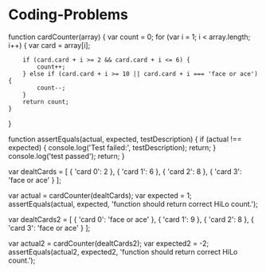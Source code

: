# Coding-Problems
function cardCounter(array) {
    var count = 0;
    for (var i = 1; i < array.length; i++) {
        var card = array[i];

        if (card.card + i >= 2 && card.card + i <= 6) {
            count++;
        } else if (card.card + i >= 10 || card.card + i === 'face or ace') {
            count--;
        }
        return count;
    }
}

function assertEquals(actual, expected, testDescription) {
    if (actual !== expected) {
        console.log('Test failed:', testDescription);
        return;
    }
    console.log('test passed');
    return;
}

var dealtCards = [ { 'card 0': 2 }, { 'card 1': 6 }, { 'card 2': 8 }, { 'card 3': 'face or ace' } ];

var actual = cardCounter(dealtCards);
var expected = 1;
assertEquals(actual, expected, 'function should return correct HiLo count.');

var dealtCards2 = [ { 'card 0': 'face or ace' }, { 'card 1': 9 }, { 'card 2': 8 }, { 'card 3': 'face or ace' } ];

var actual2 = cardCounter(dealtCards2);
var expected2 = -2;
assertEquals(actual2, expected2, 'function should return correct HiLo count.');
